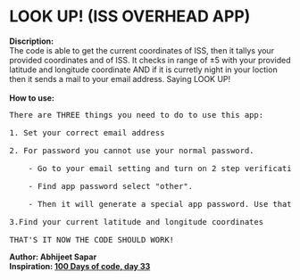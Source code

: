 # LOOK UP! (ISS OVERHEAD APP)
**Discription:**<br>
The code is able to get the current coordinates of ISS, then it tallys your provided coordinates and of ISS. It checks in range of ±5 with your provided latitude and longitude coordinate AND if it is curretly night in your loction then it sends a mail to your email address. Saying LOOK UP!<br><br>
**How to use:**<br>
<pre>
There are THREE things you need to do to use this app:<br>
1. Set your correct email address<br>
2. For password you cannot use your normal password.<br>
    - Go to your email setting and turn on 2 step verification.<br>
    - Find app password select "other".<br>
    - Then it will generate a special app password. Use that.<br>
3.Find your current latitude and longitude coordinates<br>
THAT'S IT NOW THE CODE SHOULD WORK!</pre>



**Author: Abhijeet Sapar**<br>
**Inspiration: [100 Days of code, day 33](https://www.udemy.com/course/100-days-of-code/?utm_source=adwords&utm_medium=udemyads&utm_campaign=Python_v.PROF_la.EN_cc.INDIA_ti.7380_Exp&utm_content=deal4584&utm_term=_._ag_78980845866_._ad_533093955834_._kw__._de_c_._dm__._pl__._ti_dsa-774930046209_._li_9301326_._pd__._&matchtype=&gclid=CjwKCAjwgZCoBhBnEiwAz35RwgeOt35zeF-Wy2kWKqVRmaQ_sBGW1HCKCFTPtzsTXjgeGWubs0ae-xoCjf0QAvD_BwE)**
